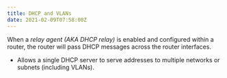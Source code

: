 ```yaml
---
title: DHCP and VLANs
date: 2021-02-09T07:58:00Z
---
```

When a _relay agent (AKA DHCP relay)_ is enabled and configured within a router,
the router will pass DHCP messages across the router interfaces.
* Allows a single DHCP server to serve addresses to multiple networks or
	subnets (including VLANs). 
